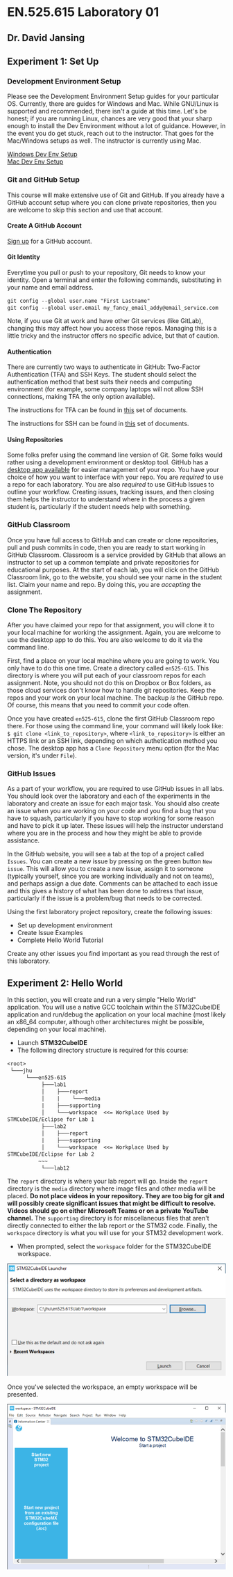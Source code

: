 # EN.525.615 Laboratory 01
## Dr. David Jansing

## Experiment 1:  Set Up

### Development Environment Setup

Please see the Development Environment Setup guides for your particular OS.  Currently, there are guides for Windows and Mac.  While GNU/Linux is supported and recommended, there isn't a guide at this time.  Let's be honest; if you are running Linux, chances are very good that your sharp enough to install the Dev Environment without a lot of guidance.  However, in the event you do get stuck, reach out to the instructor.  That goes for the Mac/Windows setups as well.  The instructor is currently using Mac.

[Windows Dev Env Setup](dev_environment_win.adoc)  
[Mac Dev Env Setup](dev_environment_mac.adoc)

### Git and GitHub Setup

This course will make extensive use of Git and GitHub.  If you already have a GitHub account setup where you can clone private repositories, then you are welcome to skip this section and use that account.

#### Create A GitHub Account

[Sign up](https://github.com/join) for a GitHub account.

#### Git Identity

Everytime you pull or push to your repository, Git needs to know your identity.  Open a terminal and enter the following commands, substituting in your name and email address.

```
git config --global user.name "First Lastname"
git config --global user.email my_fancy_email_addy@email_service.com
```

Note, if you use Git at work and have other Git services (like GitLab), changing this may affect how you access those repos.  Managing this is a little tricky and the instructor offers no specific advice, but that of caution.

#### Authentication

There are currently two ways to authenticate in GitHub:  Two-Factor Authentication (TFA) and SSH Keys.  The student should select the authentication method that best suits their needs and computing environment (for example, some company laptops will not allow SSH connections, making TFA the only option available).

The instructions for TFA can be found in [this](https://docs.github.com/en/authentication/securing-your-account-with-two-factor-authentication-2fa) set of documents.

The instructions for SSH can be found in [this](https://docs.github.com/en/authentication/connecting-to-github-with-ssh) set of documents.

#### Using Repositories

Some folks prefer using the command line version of Git.  Some folks would rather using a development environment or desktop tool.  GitHub has a [desktop app available](https://desktop.github.com/) for easier management of your repo.  You have your choice of how you want to interface with your repo.  You are *required* to use a repo for each laboratory.  You are also *required* to use GitHub Issues to outline your workflow.  Creating issues, tracking issues, and then closing them helps the instructor to understand where in the process a given student is, particularly if the student needs help with something.
 
### GitHub Classroom

Once you have full access to GitHub and can create or clone repositories, pull and push commits in code, then you are ready to start working in GitHub Classroom.  Classroom is a service provided by GitHub that allows an instructor to set up a common template and private repositories for educational purposes.  At the start of each lab, you will click on the GitHub Classroom link, go to the website, you should see your name in the student list.  Claim your name and repo.  By doing this, you are *accepting* the assignment.

### Clone The Repository

After you have claimed your repo for that assignment, you will clone it to your local machine for working the assignment.  Again, you are welcome to use the desktop app to do this.  You are also welcome to do it via the command line.

First, find a place on your local machine where you are going to work.  You only have to do this one time.  Create a directory called `en525-615`.  This directory is where you will put each of your classroom repos for each assignment.  Note, you should not do this on Dropbox or Box folders, as those cloud services don't know how to handle git repositories.  Keep the repos and your work on your local machine.  The backup *is* the GitHub repo.  Of course, this means that you need to commit your code often.

Once you have created `en525-615`, clone the first GitHub Classroom repo there.  For those using the command line, your command will likely look like: `$ git clone <link_to_repository>`, where `<link_to_repository>` is either an HTTPS link or an SSH link, depending on which authetication method you chose.  The desktop app has a `Clone Repository` menu option (for the Mac version, it's under `File`).

### GitHub Issues

As a part of your workflow, you are required to use GitHub issues in all labs.  You should look over the laboratory and each of the experiments in the laboratory and create an issue for each major task.  You should also create an issue when you are working on your code and you find a bug that you have to squash, particularly if you have to stop working for some reason and have to pick it up later.  These issues will help the instructor understand where you are in the process and how they might be able to provide assistance.

In the GitHub website, you will see a tab at the top of a project called `Issues`.  You can create a new issue by pressing on the green button `New issue`.  This will allow you to create a new issue, assign it to someone (typically yourself, since you are working individually and not on teams), and perhaps assign a due date.  Comments can be attached to each issue and this gives a history of what has been done to address that issue, particularly if the issue is a problem/bug that needs to be corrected.

Using the first laboratory project repository, create the following issues:

- Set up development environment
- Create Issue Examples
- Complete Hello World Tutorial

Create any other issues you find important as you read through the rest of this laboratory.

## Experiment 2:  Hello World

In this section, you will create and run a very simple "Hello World" application.  You will use a native GCC toolchain within the STM32CubeIDE application and run/debug the application on your local machine (most likely an x86_64 computer, although other architectures might be possible, depending on your local machine).

* Launch **STM32CubeIDE**
* The following directory structure is required for this course:

```
<root>
 └───jhu
      └───en525-615
           ├───lab1
           │    ├───report
           │    |    └───media
           |    ├───supporting
           │    └───workspace  <<= Workplace Used by STMCubeIDE/Eclipse for Lab 1
           ├───lab2
           │    ├───report
           |    ├───supporting
           │    └───workspace  <<= Workplace Used by STMCubeIDE/Eclipse for Lab 2
          ~~~
           └───lab12
```

The `report` directory is where your lab report will go.  Inside the `report` directory is the `media` directory where image files and other media will be placed.  **Do not place videos in your repository.  They are too big for git and will possibly create significant issues that might be difficult to resolve.  Videos should go on either Microsoft Teams or on a private YouTube channel.**  The `supporting` directory is for miscellaneous files that aren't directly connected to either the lab report or the STM32 code.  Finally, the `workspace` directory is what you will use for your STM32 development work.

* When prompted, select the `workspace` folder for the STM32CubeIDE workspace.

![](media/lab1-1c713.png)

Once you've selected the workspace, an empty workspace will be presented.

![](media/lab1-96f50.png)

